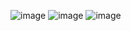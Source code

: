 ![image](https://user-images.githubusercontent.com/79041510/162611418-25d212e7-aac0-4d78-8f00-e23ab267df22.png)
![image](https://user-images.githubusercontent.com/79041510/162611427-0c61aa88-00be-4e36-9c26-82701dde4627.png)
![image](https://user-images.githubusercontent.com/79041510/162611436-4551d9b3-dc85-43a7-82d9-32852bfe5ebd.png)
